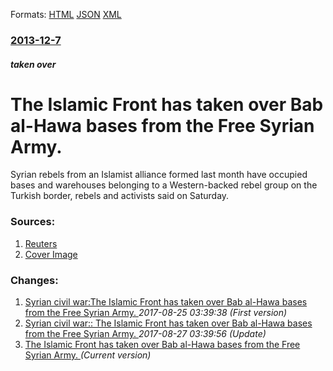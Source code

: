 
Formats: [HTML](/news/2013/12/7/the-islamic-front-has-taken-over-bab-al-hawa-bases-from-the-free-syrian-army.html)  [JSON](/news/2013/12/7/the-islamic-front-has-taken-over-bab-al-hawa-bases-from-the-free-syrian-army.json)  [XML](/news/2013/12/7/the-islamic-front-has-taken-over-bab-al-hawa-bases-from-the-free-syrian-army.xml)  

### [2013-12-7](/news/2013/12/7/index.md)

##### taken over
# The Islamic Front has taken over Bab al-Hawa bases from the Free Syrian Army. 

Syrian rebels from an Islamist alliance formed last month have occupied bases and warehouses belonging to a Western-backed rebel group on the Turkish border, rebels and activists said on Saturday.


### Sources:

1. [Reuters](http://in.reuters.com/article/2013/12/07/syria-crisis-fsa-idINDEE9B608A20131207)
1. [Cover Image](http://s4.reutersmedia.net/resources_v2/images/rcom-default.png)

### Changes:

1. [Syrian civil war:The Islamic Front has taken over Bab al-Hawa bases from the Free Syrian Army. ](/news/2013/12/7/syrian-civil-war-pthe-islamic-front-has-taken-over-bab-al-hawa-bases-from-the-free-syrian-army.md) _2017-08-25 03:39:38 (First version)_
2. [Syrian civil war:: The Islamic Front has taken over Bab al-Hawa bases from the Free Syrian Army. ](/news/2013/12/7/syrian-civil-war-the-islamic-front-has-taken-over-bab-al-hawa-bases-from-the-free-syrian-army.md) _2017-08-27 03:39:56 (Update)_
2. [The Islamic Front has taken over Bab al-Hawa bases from the Free Syrian Army. ](/news/2013/12/7/the-islamic-front-has-taken-over-bab-al-hawa-bases-from-the-free-syrian-army.md) _(Current version)_
